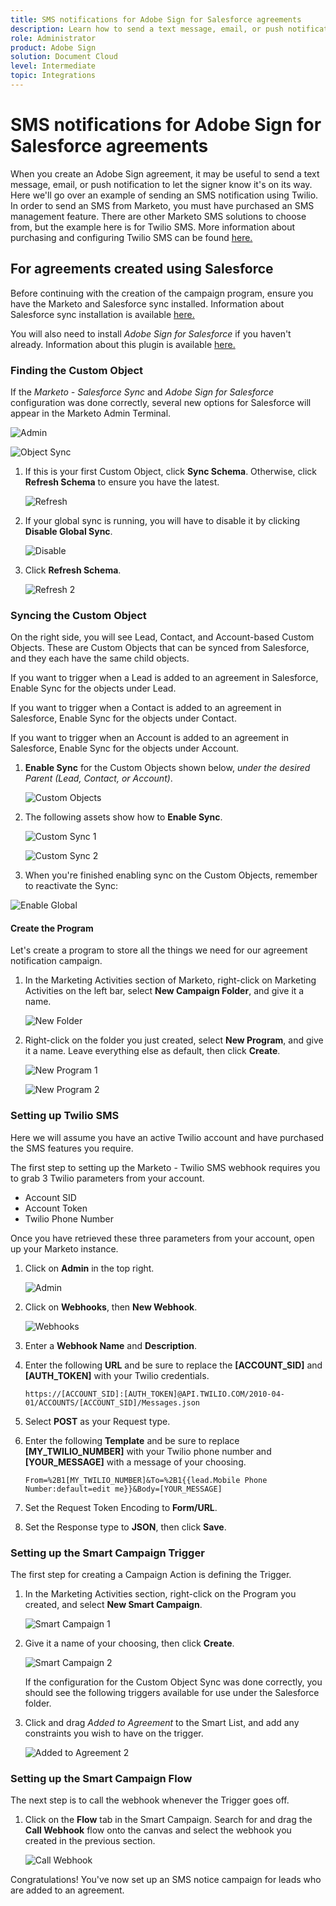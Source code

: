 ```yaml
---
title: SMS notifications for Adobe Sign for Salesforce agreements
description: Learn how to send a text message, email, or push notification to let the signer know an agreement is on it's way
role: Administrator
product: Adobe Sign
solution: Document Cloud
level: Intermediate
topic: Integrations
---
```


# SMS notifications for Adobe Sign for Salesforce agreements

When you create an Adobe Sign agreement, it may be useful to send a text message, email, or push notification to let the signer know it's on its way. Here we'll go over an example of sending an SMS notification using Twilio. In order to send an SMS from Marketo, you must have purchased an SMS management feature. There are other Marketo SMS solutions to choose from, but the example here is for Twilio SMS. More information about purchasing and configuring Twilio SMS can be found [here.](https://launchpoint.marketo.com/twilio/twilio-sms-for-marketo/)

## For agreements created using Salesforce

Before continuing with the creation of the campaign program, ensure you have the Marketo and Salesforce sync installed. Information about Salesforce sync installation is available [here.](https://docs.marketo.com/display/public/DOCS/Salesforce+Sync)

You will also need to install *Adobe Sign for Salesforce* if you haven't already. Information about this plugin is available [here.](https://helpx.adobe.com/ca/sign/using/salesforce-integration-installation-guide.html)

### Finding the Custom Object

If the *Marketo - Salesforce Sync* and *Adobe Sign for Salesforce* configuration was done correctly, several new options for Salesforce will appear in the Marketo Admin Terminal.

![Admin](assets/adminTab.png)

![Object Sync](assets/salesforceAdmin.png)

1. If this is your first Custom Object, click **Sync Schema**. Otherwise, click **Refresh Schema** to ensure you have the latest.

    ![Refresh](assets/refreshSchema1.png)

1. If your global sync is running, you will have to disable it by clicking **Disable Global Sync**.

    ![Disable](assets/disableGlobal.png)

1. Click **Refresh Schema**.

    ![Refresh 2](assets/refreshSchema2.png)

### Syncing the Custom Object

On the right side, you will see Lead, Contact, and Account-based Custom Objects. These are Custom Objects that can be synced from Salesforce, and they each have the same child objects. 

If you want to trigger when a Lead is added to an agreement in Salesforce, Enable Sync for the objects under Lead. 

If you want to trigger when a Contact is added to an agreement in Salesforce, Enable Sync for the objects under Contact. 

If you want to trigger when an Account is added to an agreement in Salesforce, Enable Sync for the objects under Account.

1. **Enable Sync** for the Custom Objects shown below, *under the desired Parent (Lead, Contact, or Account)*.

    ![Custom Objects](assets/customObjects.png)

1. The following assets show how to **Enable Sync**.

    ![Custom Sync 1](assets/customObjectSync1.png)

    ![Custom Sync 2](assets/customObjectSync2.png)

1. When you're finished enabling sync on the Custom Objects, remember to reactivate the Sync:

![Enable Global](assets/enableGlobal.png)

#### Create the Program

Let's create a program to store all the things we need for our agreement notification campaign.

1. In the Marketing Activities section of Marketo, right-click on Marketing Activities on the left bar, select **New Campaign Folder**, and give it a name.

    ![New Folder](assets/newFolder.png)

1. Right-click on the folder you just created, select **New Program**, and give it a name. Leave everything else as default, then click **Create**.

    ![New Program 1](assets/newProgram1.png)

    ![New Program 2](assets/newProgram2.png)

### Setting up Twilio SMS

Here we will assume you have an active Twilio account and have purchased the SMS features you require. 

The first step to setting up the Marketo - Twilio SMS webhook requires you to grab 3 Twilio parameters from your account.

- Account SID
- Account Token
- Twilio Phone Number

Once you have retrieved these three parameters from your account, open up your Marketo instance.

1. Click on **Admin** in the top right.

    ![Admin](assets/adminTab.png)

1. Click on **Webhooks**, then **New Webhook**.

    ![Webhooks](assets/webhooks.png)

1. Enter a **Webhook Name** and **Description**.

1. Enter the following **URL** and be sure to replace the **[ACCOUNT_SID]** and **[AUTH_TOKEN]** with your Twilio credentials.

    ```
    https://[ACCOUNT_SID]:[AUTH_TOKEN]@API.TWILIO.COM/2010-04-01/ACCOUNTS/[ACCOUNT_SID]/Messages.json
    ```

1. Select **POST** as your Request type.

1. Enter the following **Template** and be sure to replace **[MY_TWILIO_NUMBER]** with your Twilio phone number and **[YOUR_MESSAGE]** with a message of your choosing.

    ```
    From=%2B1[MY_TWILIO_NUMBER]&To=%2B1{{lead.Mobile Phone Number:default=edit me}}&Body=[YOUR_MESSAGE]
    ```

1. Set the Request Token Encoding to **Form/URL**.

1. Set the Response type to **JSON**, then click **Save**.

### Setting up the Smart Campaign Trigger

The first step for creating a Campaign Action is defining the Trigger. 

1. In the Marketing Activities section, right-click on the Program you created, and select **New Smart Campaign**.

    ![Smart Campaign 1](assets/smartCampaign1.png)

1. Give it a name of your choosing, then click **Create**.

    ![Smart Campaign 2](assets/smartCampaign3.png)

    If the configuration for the Custom Object Sync was done correctly, you should see the following triggers available for use under the Salesforce folder. 

1. Click and drag *Added to Agreement* to the Smart List, and add any constraints you wish to have on the trigger.

    ![Added to Agreement 2](assets/addedToAgreement2.png)

### Setting up the Smart Campaign Flow

The next step is to call the webhook whenever the Trigger goes off.

1. Click on the **Flow** tab in the Smart Campaign. Search for and drag the **Call Webhook** flow onto the canvas and select the webhook you created in the previous section.

    ![Call Webhook](assets/callWebhook.png)

Congratulations! You've now set up an SMS notice campaign for leads who are added to an agreement.
